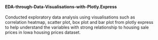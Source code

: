 #### EDA-through-Data-Visualisations-with-Plotly.Express  
  
Conducted exploratory data analysis using visualisations such as correlation heatmap, scatter plot, box plot and bar plot from plotly express to help understand the variables with strong relationship to housing sale prices in Iowa housing prices dataset.  
